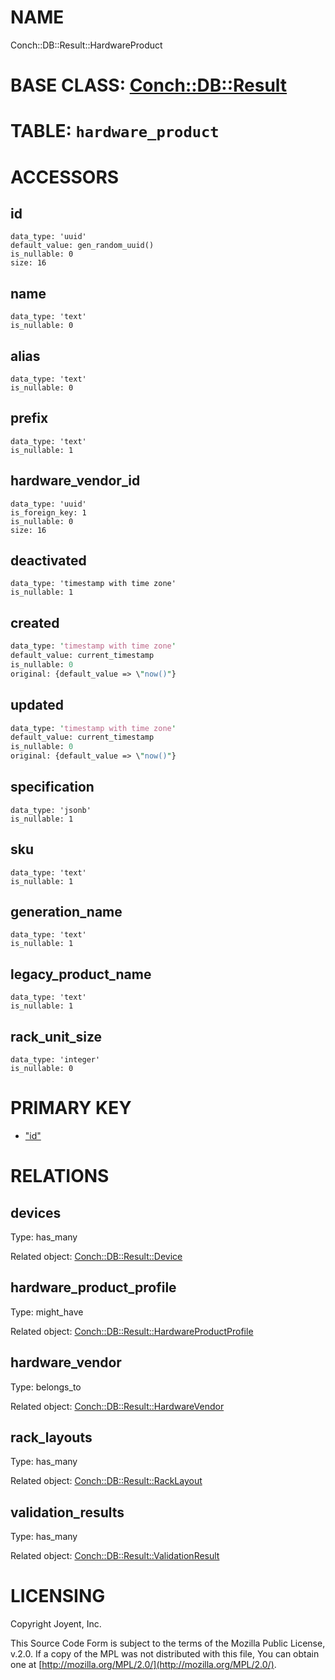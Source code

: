 # NAME

Conch::DB::Result::HardwareProduct

# BASE CLASS: [Conch::DB::Result](../modules/Conch::DB::Result)

# TABLE: `hardware_product`

# ACCESSORS

## id

```
data_type: 'uuid'
default_value: gen_random_uuid()
is_nullable: 0
size: 16
```

## name

```
data_type: 'text'
is_nullable: 0
```

## alias

```
data_type: 'text'
is_nullable: 0
```

## prefix

```
data_type: 'text'
is_nullable: 1
```

## hardware\_vendor\_id

```
data_type: 'uuid'
is_foreign_key: 1
is_nullable: 0
size: 16
```

## deactivated

```
data_type: 'timestamp with time zone'
is_nullable: 1
```

## created

```perl
data_type: 'timestamp with time zone'
default_value: current_timestamp
is_nullable: 0
original: {default_value => \"now()"}
```

## updated

```perl
data_type: 'timestamp with time zone'
default_value: current_timestamp
is_nullable: 0
original: {default_value => \"now()"}
```

## specification

```
data_type: 'jsonb'
is_nullable: 1
```

## sku

```
data_type: 'text'
is_nullable: 1
```

## generation\_name

```
data_type: 'text'
is_nullable: 1
```

## legacy\_product\_name

```
data_type: 'text'
is_nullable: 1
```

## rack\_unit\_size

```
data_type: 'integer'
is_nullable: 0
```

# PRIMARY KEY

- ["id"](#id)

# RELATIONS

## devices

Type: has\_many

Related object: [Conch::DB::Result::Device](../modules/Conch::DB::Result::Device)

## hardware\_product\_profile

Type: might\_have

Related object: [Conch::DB::Result::HardwareProductProfile](../modules/Conch::DB::Result::HardwareProductProfile)

## hardware\_vendor

Type: belongs\_to

Related object: [Conch::DB::Result::HardwareVendor](../modules/Conch::DB::Result::HardwareVendor)

## rack\_layouts

Type: has\_many

Related object: [Conch::DB::Result::RackLayout](../modules/Conch::DB::Result::RackLayout)

## validation\_results

Type: has\_many

Related object: [Conch::DB::Result::ValidationResult](../modules/Conch::DB::Result::ValidationResult)

# LICENSING

Copyright Joyent, Inc.

This Source Code Form is subject to the terms of the Mozilla Public License,
v.2.0. If a copy of the MPL was not distributed with this file, You can obtain
one at [http://mozilla.org/MPL/2.0/](http://mozilla.org/MPL/2.0/).
